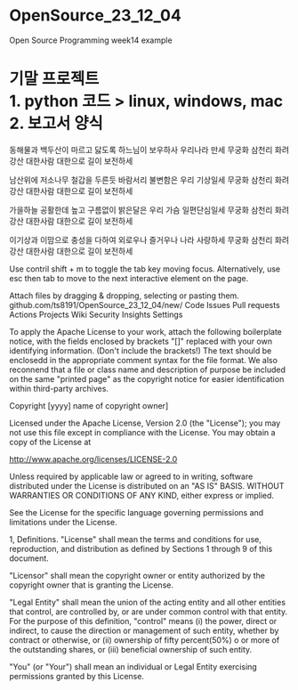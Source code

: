 # OpenSource_23_12_04
Open Source Programming week14 example
<h1><b> 기말 프로젝트 <br> 1. python 코드 > linux, windows, mac <br> 2. 보고서 양식 </b> </h1>

동해물과 백두산이 마르고 닳도록
하느님이 보우하사 우리나라 만세
무궁화 삼천리 화려강산 
대한사람 대한으로 길이 보전하세

남산위에 저소나무 철갑을 두른듯
바람서리 불변함은 우리 기상일세
무궁화 삼천리 화려강산 
대한사람 대한으로 길이 보전하세

가을하늘 공활한데 높고 구름없이
밝은달은 우리 가슴 일편단심일세
무궁화 삼천리 화려강산
대한사람 대한으로 길이 보전하세

이기상과 이맘으로 충성을 다하여 
외로우나 즐거우나 나라 사랑하세
무궁화 삼천리 화려강산
대한사람 대한으로 길이 보전하세

Use contril shift + m to toggle the tab key moving focus. Alternatively, use esc then tab to move to the next interactive element on the page.

Attach files by dragging & dropping, selecting or pasting them. 
github.com/ts8191/OpenSource_23_12_04/new/
Code Issues Pull requests Actions Projects Wiki Security Insights Settings 

To apply the Apache License to your work, attach the following boilerplate notice, with the fields enclosed by brackets "[]" 
replaced with your own identifying information. (Don't include the brackets!) The text should be enclosedd in the appropriate
comment syntax for the file format. We also reconnend that a file or class name and description of purpose be included on the
same "printed page" as the copyright notice for easier identification within third-party archives.

 Copyright [yyyy] name of copyright owner]

 Licensed under the Apache License, Version 2.0 (the "License");
 you may not use this file except in compliance with the License.
 You may obtain a copy of the License at

  http://www.apache.org/licenses/LICENSE-2.0

 Unless required by applicable law or agreed to in writing, software
 distributed under the License is distributed on an "AS IS" BASIS.
 WITHOUT WARRANTIES OR CONDITIONS OF ANY KIND, either express or implied.

 See the License for the specific language governing permissions and limitations under the License.
 
1, Definitions.
"License" shall mean the terms and conditions for use, reproduction, and distribution as defined by Sections 1 through 9 of this document.

"Licensor" shall mean the copyright owner or entity authorized by the copyright owner that is granting the License.

"Legal Entity" shall mean the union of the acting entity and all other entities that control, are controlled by, or are under
common control with that entity. For the purpose of this definition, "control" means (i) the power, direct or indirect,
to cause the direction or management of such entity, whether by contract or otherwise, or (ii) ownership of fifty percent(50%) o
or more of the outstanding shares, or (iii) beneficial ownership of such entity.

"You" (or "Your") shall mean an individual or Legal Entity exercising permissions granted by this License.





 
